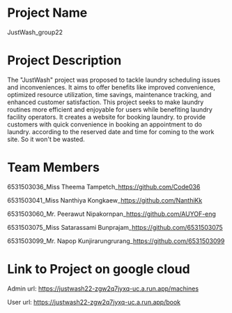 Project Name
=============
JustWash_group22

Project Description
=============
The "JustWash" project was proposed to tackle laundry scheduling issues and inconveniences. It aims to offer benefits like improved convenience, optimized resource utilization, time savings, maintenance tracking, and enhanced customer satisfaction. This project seeks to make laundry routines more efficient and enjoyable for users while benefiting laundry facility operators. It creates a website for booking laundry. to provide customers with quick convenience in booking an appointment to do laundry. according to the reserved date and time for coming to the work site. So it won't be wasted.

Team Members
=============
6531503036_Miss Theema Tampetch_https://github.com/Code036

6531503041_Miss Nanthiya Kongkaew_https://github.com/NanthiKk

6531503060_Mr. Peerawut Nipakornpan_https://github.com/AUYOF-eng

6531503075_Miss Satarassami Bunprajam_https://github.com/6531503075

6531503099_Mr. Napop Kunjirarungrurang_https://github.com/6531503099

Link to Project on google cloud
=============
Admin url: https://justwash22-zgw2q7jyxq-uc.a.run.app/machines

User url: https://justwash22-zgw2q7jyxq-uc.a.run.app/book
